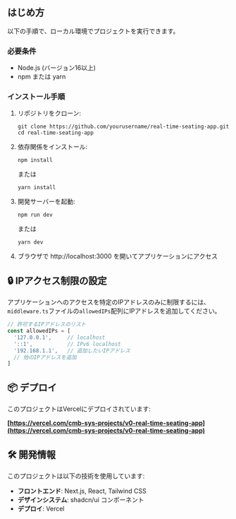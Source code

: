 ## はじめ方

以下の手順で、ローカル環境でプロジェクトを実行できます。

### 必要条件

- Node.js (バージョン16以上)
- npm または yarn

### インストール手順

1. リポジトリをクローン:
   ```
   git clone https://github.com/yourusername/real-time-seating-app.git
   cd real-time-seating-app
   ```

2. 依存関係をインストール:
   ```
   npm install
   ```
   または
   ```
   yarn install
   ```

3. 開発サーバーを起動:
   ```
   npm run dev
   ```
   または
   ```
   yarn dev
   ```

4. ブラウザで http://localhost:3000 を開いてアプリケーションにアクセス

## 🔒 IPアクセス制限の設定

アプリケーションへのアクセスを特定のIPアドレスのみに制限するには、`middleware.ts`ファイルの`allowedIPs`配列にIPアドレスを追加してください。

```typescript
// 許可するIPアドレスのリスト
const allowedIPs = [
  '127.0.0.1',     // localhost
  '::1',           // IPv6 localhost
  '192.168.1.1',   // 追加したいIPアドレス
  // 他のIPアドレスを追加
]
```

## 📦 デプロイ

このプロジェクトはVercelにデプロイされています:

**[https://vercel.com/cmb-sys-projects/v0-real-time-seating-app](https://vercel.com/cmb-sys-projects/v0-real-time-seating-app)**

## 🛠 開発情報

このプロジェクトは以下の技術を使用しています:

- **フロントエンド**: Next.js, React, Tailwind CSS
- **デザインシステム**: shadcn/ui コンポーネント
- **デプロイ**: Vercel
